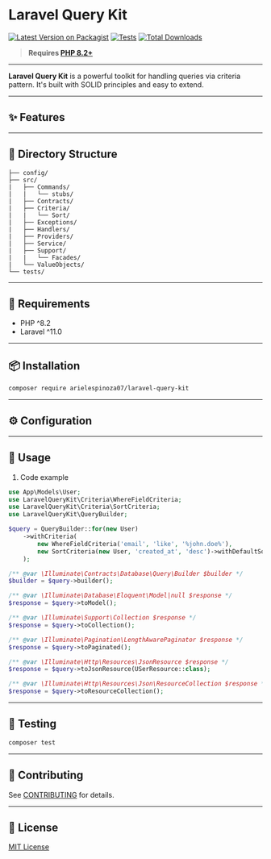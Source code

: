 # Laravel Query Kit

[![Latest Version on Packagist](https://img.shields.io/packagist/v/arielespinoza07/laravel-query-kit.svg?style=flat-square)](https://packagist.org/packages/arielespinoza07/laravel-query-kit)
[![Tests](https://img.shields.io/github/actions/workflow/status/arielespinoza07/laravel-query-kit/run-tests.yml?label=tests)](https://github.com/arielespinoza07/laravel-query-kit/actions)
[![Total Downloads](https://img.shields.io/packagist/dt/arielespinoza07/laravel-query-kit.svg?style=flat-square)](https://packagist.org/packages/arielespinoza07/laravel-query-kit)

> **Requires [PHP 8.2+](https://php.net/releases/)**

---

**Laravel Query Kit** is a powerful toolkit for handling queries via criteria pattern. It's built with SOLID principles and easy to extend.

---

## ✨ Features


---

## 📁 Directory Structure

```
├── config/
├── src/
|   ├── Commands/
|   |   └── stubs/
|   ├── Contracts/
|   ├── Criteria/
|   |   └── Sort/
|   ├── Exceptions/
|   ├── Handlers/
|   ├── Providers/
|   ├── Service/
|   ├── Support/
|   |   └── Facades/
|   └── ValueObjects/
└── tests/
```

---

## 🧱 Requirements

- PHP ^8.2
- Laravel ^11.0

---

## 📦 Installation

```bash
composer require arielespinoza07/laravel-query-kit
```

---

## ⚙️ Configuration


---

## 🚀 Usage

1. Code example

```php
use App\Models\User;
use LaravelQueryKit\Criteria\WhereFieldCriteria;
use LaravelQueryKit\Criteria\SortCriteria;
use LaravelQueryKit\QueryBuilder;

$query = QueryBuilder::for(new User)
    ->withCriteria(
        new WhereFieldCriteria('email', 'like', '%john.doe%'),
        new SortCriteria(new User, 'created_at', 'desc')->withDefaultSorts()
    );

/** @var \Illuminate\Contracts\Database\Query\Builder $builder */
$builder = $query->builder();

/** @var \Illuminate\Database\Eloquent\Model|null $response */
$response = $query->toModel();

/** @var \Illuminate\Support\Collection $response */
$response = $query->toCollection();

/** @var \Illuminate\Pagination\LengthAwarePaginator $response */
$response = $query->toPaginated();

/** @var \Illuminate\Http\Resources\JsonResource $response */
$response = $query->toJsonResource(USerResource::class);

/** @var \Illuminate\Http\Resources\Json\ResourceCollection $response */
$response = $query->toResourceCollection();

```

---

## 🧪 Testing

```bash
composer test
```

---

## 🤝 Contributing

See [CONTRIBUTING](CONTRIBUTING.md) for details.

---

## 📜 License

[MIT License](LICENSE)